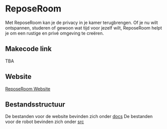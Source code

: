 # ReposeRoom
Met ReposeRoom kan je de privacy in je kamer terugbrengen. Of je nu wilt ontspannen, studeren of gewoon wat tijd voor jezelf wilt, ReposeRoom helpt je om een rustige en privé omgeving te creëren.

## Makecode link
TBA

## Website
[ReposeRoom Website](https://tasit.nl/)

## Bestandsstructuur
De bestanden voor de website bevinden zich onder [docs](/docs/)
De bestanden voor de robot bevinden zich onder [src](/src/)